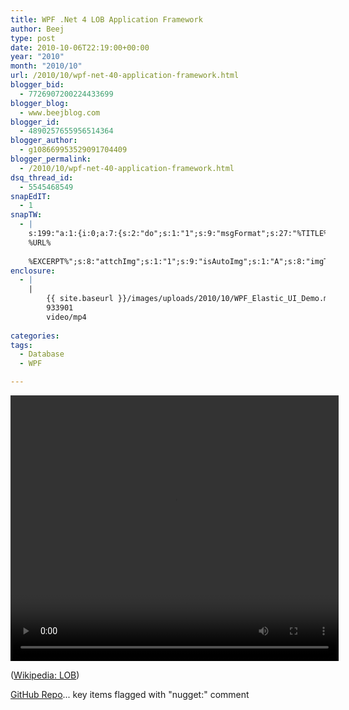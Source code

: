 ```yaml
---
title: WPF .Net 4 LOB Application Framework
author: Beej
type: post
date: 2010-10-06T22:19:00+00:00
year: "2010"
month: "2010/10"
url: /2010/10/wpf-net-40-application-framework.html
blogger_bid:
  - 7726907200224433699
blogger_blog:
  - www.beejblog.com
blogger_id:
  - 4890257655956514364
blogger_author:
  - g108669953529091704409
blogger_permalink:
  - /2010/10/wpf-net-40-application-framework.html
dsq_thread_id:
  - 5545468549
snapEdIT:
  - 1
snapTW:
  - |
    s:199:"a:1:{i:0;a:7:{s:2:"do";s:1:"1";s:9:"msgFormat";s:27:"%TITLE%
    %URL%
    
    %EXCERPT%";s:8:"attchImg";s:1:"1";s:9:"isAutoImg";s:1:"A";s:8:"imgToUse";s:0:"";s:9:"isAutoURL";s:1:"A";s:8:"urlToUse";s:0:"";}}";
enclosure:
  - |
    |
        {{ site.baseurl }}/images/uploads/2010/10/WPF_Elastic_UI_Demo.mp4
        933901
        video/mp4
        
categories:
tags:
  - Database
  - WPF

---
```

<div style="width: 525px;" class="wp-video">
  <!--[if lt IE 9]><![endif]--><video class="wp-video-shortcode" id="video-87-1" width="525" height="425" preload="metadata" controls="controls"><source type="video/mp4" src="{{ site.baseurl }}/images/uploads/2010/10/WPF_Elastic_UI_Demo.mp4?_=1" />
  
  <a href="{{ site.baseurl }}/images/uploads/2010/10/WPF_Elastic_UI_Demo.mp4">{{ site.baseurl }}/images/uploads/2010/10/WPF_Elastic_UI_Demo.mp4</a></video>
</div>

([Wikipedia: LOB][1])

[GitHub Repo][2]... key items flagged with "nugget:" comment

 [1]: https://en.wikipedia.org/wiki/Line_of_business
 [2]: https://github.com/Beej126/itraacv2-1